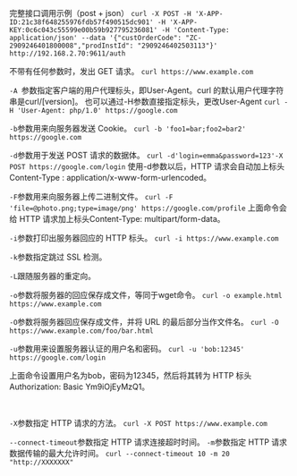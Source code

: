 完整接口调用示例（post + json）
`curl -X POST -H 'X-APP-ID:21c38f648255976fdb57f490515dc901' -H 'X-APP-KEY:0c6c043c55599e00b59b927795236081' -H 'Content-Type: application/json' --data '{"custOrderCode": "ZC-2909246401800008","prodInstId": "2909246402503113"}' http://192.168.2.70:9611/auth`

不带有任何参数时，发出 GET 请求。
`curl https://www.example.com`
<br/>


`-A `参数指定客户端的用户代理标头，即User-Agent。curl 的默认用户代理字符串是curl/[version]。也可以通过-H参数直接指定标头，更改User-Agent
`curl -H 'User-Agent: php/1.0' https://google.com`
<br/>


`-b`参数用来向服务器发送 Cookie。
`curl -b 'foo1=bar;foo2=bar2' https://google.com`
<br/>


`-d`参数用于发送 POST 请求的数据体。
`curl -d'login=emma&password=123'-X POST https://google.com/login`
使用-d参数以后，HTTP 请求会自动加上标头Content-Type : application/x-www-form-urlencoded。
<br/>


`-F`参数用来向服务器上传二进制文件。
`curl -F 'file=@photo.png;type=image/png' https://google.com/profile`
上面命令会给 HTTP 请求加上标头Content-Type: multipart/form-data。
<br/>


`-i`参数打印出服务器回应的 HTTP 标头。
`curl -i https://www.example.com`
<br/>


`-k`参数指定跳过 SSL 检测。


`-L`跟随服务器的重定向。
<br/>


`-o`参数将服务器的回应保存成文件，等同于wget命令。
`curl -o example.html https://www.example.com`
<br/>


`-O`参数将服务器回应保存成文件，并将 URL 的最后部分当作文件名。
`curl -O https://www.example.com/foo/bar.html`
<br/>


`-u`参数用来设置服务器认证的用户名和密码。
`curl -u 'bob:12345' https://google.com/login`

上面命令设置用户名为bob，密码为12345，然后将其转为 HTTP 标头Authorization: Basic Ym9iOjEyMzQ1。

      
<br/>

`-X`参数指定 HTTP 请求的方法。
`curl -X POST https://www.example.com`
<br/>


`--connect-timeout`参数指定 HTTP 请求连接超时时间。
`-m`参数指定 HTTP 请求数据传输的最大允许时间。
`curl --connect-timeout 10 -m 20 "http://XXXXXXX"`